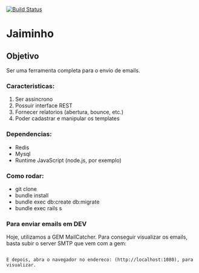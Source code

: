 [![Build Status](https://semaphoreapp.com/api/v1/projects/43f91ce9-ff7c-4086-8a27-e98674964dbc/266674/shields_badge.svg)](https://semaphoreapp.com/darkseid/jaiminho)
# Jaiminho

## Objetivo
Ser uma ferramenta completa para o envio de emails.

### Caracteristicas:
1. Ser assincrono
2. Possuir interface REST
3. Fornecer relatorios (abertura, bounce, etc.)
4. Poder cadastrar e manipular os templates

### Dependencias:
- Redis
- Mysql
- Runtime JavaScript (node.js, por exemplo)

### Como rodar:
- git clone
- bundle install
- bundle exec db:create db:migrate
- bundle exec rails s

### Para enviar emails em DEV

Hoje, utilizamos a GEM MailCatcher. Para conseguir visualizar os emails, basta subir o server SMTP que vem com a gem:

```bundle exec mailcatcher

E depois, abra o navegador no endereco: (http://localhost:1080), para visualizar.